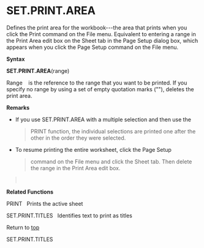 SET.PRINT.AREA
==============

Defines the print area for the workbook---the area that prints when you
click the Print command on the File menu. Equivalent to entering a range
in the Print Area edit box on the Sheet tab in the Page Setup dialog
box, which appears when you click the Page Setup command on the File
menu.

**Syntax**

**SET.PRINT.AREA**(range)

Range    is the reference to the range that you want to be printed. If
you specify no range by using a set of empty quotation marks (\"\"),
deletes the print area.

**Remarks**

-   If you use SET.PRINT.AREA with a multiple selection and then use the
    > PRINT function, the individual selections are printed one after
    > the other in the order they were selected.

-   To resume printing the entire worksheet, click the Page Setup
    > command on the File menu and click the Sheet tab. Then delete the
    > range in the Print Area edit box.

>  

**Related Functions**

PRINT   Prints the active sheet

SET.PRINT.TITLES   Identifies text to print as titles

Return to [top](#Q)

SET.PRINT.TITLES
